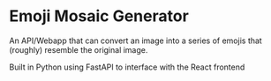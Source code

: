# Emoji Mosaic Generator

An API/Webapp that can convert an image into a series of emojis that (roughly) resemble the original image.

Built in Python using FastAPI to interface with the React frontend
